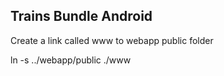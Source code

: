 ## Trains Bundle Android

Create a link called www to webapp public folder

ln -s ../webapp/public ./www
